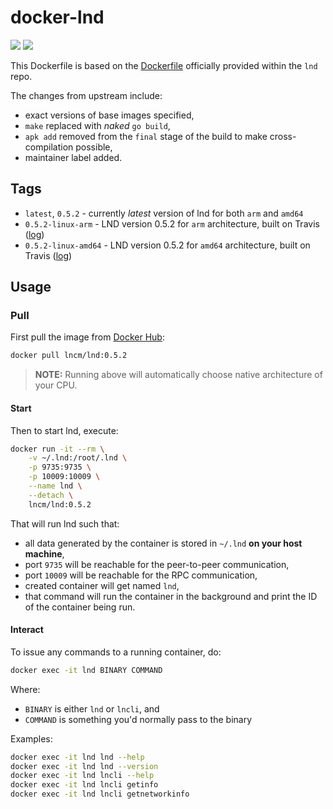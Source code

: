 # docker-lnd

![](https://img.shields.io/microbadger/image-size/lncm/lnd/0.5.2.svg?style=flat) ![](https://img.shields.io/docker/pulls/lncm/lnd.svg?style=flat)

This Dockerfile is based on the [Dockerfile] officially provided within the `lnd` repo. 

The changes from upstream include:

* exact versions of base images specified,
* `make` replaced with _naked_ `go build`,
* `apk add` removed from the `final` stage of the build to make cross-compilation possible,
* maintainer label added.

[Dockerfile]: https://github.com/lightningnetwork/lnd/blob/master/Dockerfile


## Tags

* `latest`, `0.5.2` - currently _latest_ version of lnd for both `arm` and `amd64`
* `0.5.2-linux-arm` - LND version 0.5.2 for `arm` architecture, built on Travis ([log][log-arm])
* `0.5.2-linux-amd64` - LND version 0.5.2 for `amd64` architecture, built on Travis ([log][log-amd64])

[log-arm]: https://travis-ci.com/lncm/docker-lnd/jobs/176378197
[log-amd64]: https://travis-ci.com/lncm/docker-lnd/jobs/176378198


## Usage


### Pull

First pull the image from [Docker Hub]:

```bash
docker pull lncm/lnd:0.5.2
```

> **NOTE:** Running above will automatically choose native architecture of your CPU.

[Docker Hub]: https://hub.docker.com/r/lncm/lnd


#### Start

Then to start lnd, execute:

```bash
docker run -it --rm \
    -v ~/.lnd:/root/.lnd \
    -p 9735:9735 \
    -p 10009:10009 \
    --name lnd \
    --detach \
    lncm/lnd:0.5.2
```

That will run lnd such that:

* all data generated by the container is stored in `~/.lnd` **on your host machine**,
* port `9735` will be reachable for the peer-to-peer communication,
* port `10009` will be reachable for the RPC communication,
* created container will get named `lnd`,
* that command will run the container in the background and print the ID of the container being run.


#### Interact

To issue any commands to a running container, do:

```bash
docker exec -it lnd BINARY COMMAND
```

Where:
* `BINARY` is either `lnd` or `lncli`, and
* `COMMAND` is something you'd normally pass to the binary   

Examples:

```bash
docker exec -it lnd lnd --help
docker exec -it lnd lnd --version
docker exec -it lnd lncli --help
docker exec -it lnd lncli getinfo
docker exec -it lnd lncli getnetworkinfo
```
